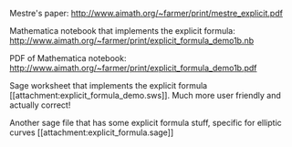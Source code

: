 Mestre's paper:  http://www.aimath.org/~farmer/print/mestre_explicit.pdf

Mathematica notebook that implements the explicit formula:  http://www.aimath.org/~farmer/print/explicit_formula_demo1b.nb


PDF of Mathematica notebook:  http://www.aimath.org/~farmer/print/explicit_formula_demo1b.pdf

Sage worksheet that implements the explicit formula [[attachment:explicit_formula_demo.sws]].  Much more user friendly and actually correct!

Another sage file that has some explicit formula stuff, specific for elliptic curves [[attachment:explicit_formula.sage]]
